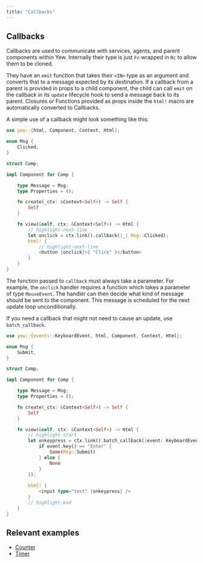 ```yaml
---
title: "Callbacks"
---
```


## Callbacks

Callbacks are used to communicate with services, agents, and parent components within Yew.
Internally their type is just `Fn` wrapped in `Rc` to allow them to be cloned.

They have an `emit` function that takes their `<IN>` type as an argument and converts that to a message expected by its destination. If a callback from a parent is provided in props to a child component, the child can call `emit` on the callback in its `update` lifecycle hook to send a message back to its parent. Closures or Functions provided as props inside the `html!` macro are automatically converted to Callbacks.

A simple use of a callback might look something like this:

```rust
use yew::{html, Component, Context, Html};

enum Msg {
    Clicked,
}

struct Comp;

impl Component for Comp {

    type Message = Msg;
    type Properties = ();

    fn create(_ctx: &Context<Self>) -> Self {
        Self
    }

    fn view(&self, ctx: &Context<Self>) -> Html {
        // highlight-next-line
        let onclick = ctx.link().callback(|_| Msg::Clicked);
        html! {
            // highlight-next-line
            <button {onclick}>{ "Click" }</button>
        }
    }
}
```

The function passed to `callback` must always take a parameter. For example, the `onclick` handler requires a function which takes a parameter of type `MouseEvent`. The handler can then decide what kind of message should be sent to the component. This message is scheduled for the next update loop unconditionally.

If you need a callback that might not need to cause an update, use `batch_callback`.

```rust
use yew::{events::KeyboardEvent, html, Component, Context, Html};

enum Msg {
    Submit,
}

struct Comp;

impl Component for Comp {

    type Message = Msg;
    type Properties = ();

    fn create(_ctx: &Context<Self>) -> Self {
        Self
    }

    fn view(&self, ctx: &Context<Self>) -> Html {
        // highlight-start
        let onkeypress = ctx.link().batch_callback(|event: KeyboardEvent| {
            if event.key() == "Enter" {
                Some(Msg::Submit)
            } else {
                None
            }
        });
        
        html! {
            <input type="text" {onkeypress} />
        }
        // highlight-end
    }
}
```

## Relevant examples
- [Counter](https://github.com/yewstack/yew/tree/master/examples/counter)
- [Timer](https://github.com/yewstack/yew/tree/master/examples/timer)
